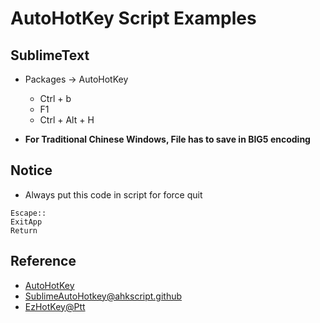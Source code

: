 # AutoHotKey Script Examples

## SublimeText

* Packages -> AutoHotKey
  * Ctrl + b
  * F1
  * Ctrl + Alt + H

* **For Traditional Chinese Windows, File has to save in BIG5 encoding**

## Notice

* Always put this code in script for force quit

```
Escape::
ExitApp
Return
```

## Reference

* [AutoHotKey](https://autohotkey.com)
* [SublimeAutoHotkey@ahkscript.github](https://github.com/ahkscript/SublimeAutoHotkey)
* [EzHotKey@Ptt](ptt.cc)